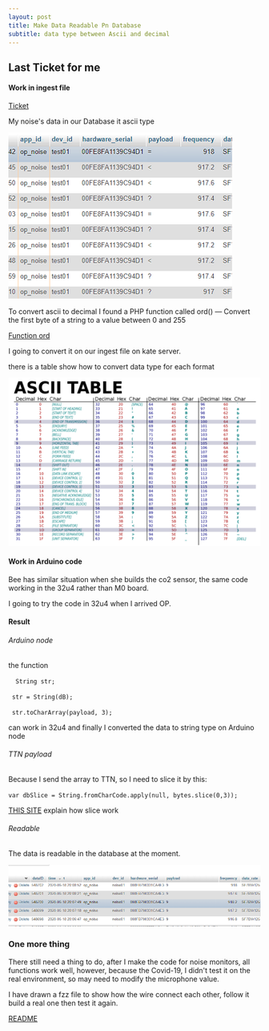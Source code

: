 ```yaml
---
layout: post
title: Make Data Readable Pn Database
subtitle: data type between Ascii and decimal
---
```


## Last Ticket for me

#### Work in ingest file

[Ticket](https://gitlab.com/iotop/polykids-project/-/issues/13)

My noise's data in our Database it ascii type

![data](https://raw.githubusercontent.com/jiqi963/project/master/img/data1.png)

To convert ascii to decimal I found a PHP function called ord() — Convert the first byte of a string to a value between 0 and 255

[Function ord](https://www.php.net/manual/en/function.ord.php)

I going to convert it on our ingest file on kate server.

there is a table show how to convert data type for each format

![ASCII](https://raw.githubusercontent.com/jiqi963/project/master/img/ascii.png)

#### Work in Arduino code

Bee has similar situation when she builds the co2 sensor, the same code working in the 32u4 rather than M0 board.

I going to try the code in 32u4 when I arrived OP.

#### Result

###### Arduino node

the function 

`  String str;`

` str = String(dB);`

` str.toCharArray(payload, 3);`

can work in 32u4 and finally I converted the data to string type on Arduino node

###### TTN payload

Because I send the array to TTN, so I need to slice it by this:

`var dbSlice = String.fromCharCode.apply(null, bytes.slice(0,3));`

[THIS SITE](https://www.w3schools.com/jsref/jsref_slice_array.asp) explain how slice work

###### Readable

The data is readable in the database at the moment.

![DB](https://raw.githubusercontent.com/jiqi963/project/master/img/db3.PNG)


### One more thing

There still need a thing to do, after I make the code for noise monitors, all functions work well, however, because the Covid-19, I didn't test it on the real environment, so may need to modify the microphone value.

I have drawn a fzz file to show how the wire connect each other, follow it build a real one then test it again.

[README](https://gitlab.com/iotop/polykids-project/-/tree/master/Noise-Monitors-TTN)